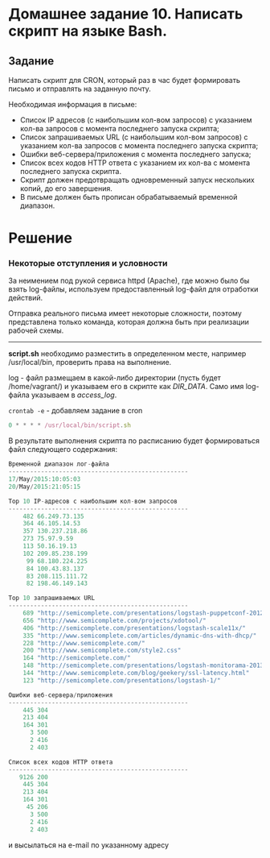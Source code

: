 # Домашнее задание 10. Написать скрипт на языке Bash.

## Задание

Написать скрипт для CRON, который раз в час будет формировать письмо и отправлять на заданную почту.

Необходимая информация в письме:

- Список IP адресов (с наибольшим кол-вом запросов) с указанием кол-ва запросов c момента последнего запуска скрипта;
- Список запрашиваемых URL (с наибольшим кол-вом запросов) с указанием кол-ва запросов c момента последнего запуска скрипта;
- Ошибки веб-сервера/приложения c момента последнего запуска;
- Список всех кодов HTTP ответа с указанием их кол-ва с момента последнего запуска скрипта.
- Скрипт должен предотвращать одновременный запуск нескольких копий, до его завершения.
- В письме должен быть прописан обрабатываемый временной диапазон.

# Решение

### Некоторые отступления и условности

За неимением под рукой сервиса httpd (Apache), где можно было бы взять log-файлы, используем предоставленный log-файл для отработки действий.

Отправка реального письма имеет некоторые сложности, поэтому представлена только команда, которая должна быть при реализации рабочей схемы.

---

**script.sh** необходимо разместить в определенном месте, например /usr/local/bin, проверить права на выполнение.

log - файл размещаем в какой-либо директории (пусть будет /home/vagrant/) и указываем его в скрипте как *DIR_DATA*. Само имя log-файла указываем в *access_log*.

`crontab -e` - добавляем задание в cron

```jsx
0 * * * * /usr/local/bin/script.sh
```

В результате выполнения скрипта по расписанию будет формироваться файл следующего содержания:

```jsx
Временной диапазон лог-файла
--------------------------------------------------
17/May/2015:10:05:03
20/May/2015:21:05:15

Top 10 IP-адресов с наибольшим кол-вом запросов
--------------------------------------------------
    482 66.249.73.135
    364 46.105.14.53
    357 130.237.218.86
    273 75.97.9.59
    113 50.16.19.13
    102 209.85.238.199
     99 68.180.224.225
     84 100.43.83.137
     83 208.115.111.72
     82 198.46.149.143

Top 10 запрашиваемых URL
--------------------------------------------------
    689 "http://semicomplete.com/presentations/logstash-puppetconf-2012/"
    656 "http://www.semicomplete.com/projects/xdotool/"
    406 "http://semicomplete.com/presentations/logstash-scale11x/"
    335 "http://www.semicomplete.com/articles/dynamic-dns-with-dhcp/"
    228 "http://www.semicomplete.com/"
    200 "http://www.semicomplete.com/style2.css"
    164 "http://semicomplete.com/"
    148 "http://semicomplete.com/presentations/logstash-monitorama-2013/"
    144 "http://www.semicomplete.com/blog/geekery/ssl-latency.html"
    123 "http://semicomplete.com/presentations/logstash-1/"

Ошибки веб-cервера/приложения
--------------------------------------------------
    445 304
    213 404
    164 301
      3 500
      2 416
      2 403

Список всех кодов HTTP ответа
--------------------------------------------------
   9126 200
    445 304
    213 404
    164 301
     45 206
      3 500
      2 416
      2 403
```

и высылаться на e-mail по указанному адресу